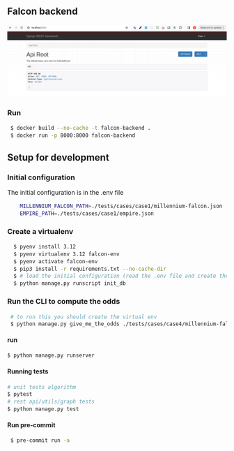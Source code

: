 ## Falcon backend

![falcon](./img.png)

### Run
```sh
 $ docker build --no-cache -t falcon-backend .
 $ docker run -p 8000:8000 falcon-backend
```

## Setup for development

### Initial configuration
The initial configuration is in the .env file
```sh
    MILLENNIUM_FALCON_PATH=./tests/cases/case1/millennium-falcon.json
    EMPIRE_PATH=./tests/cases/case1/empire.json
```

### Create a virtualenv
```sh
  $ pyenv install 3.12
  $ pyenv virtualenv 3.12 falcon-env 
  $ pyenv activate falcon-env
  $ pip3 install -r requirements.txt --no-cache-dir
  $ # load the initial configuration (read the .env file and create the data on the db)
  $ python manage.py runscript init_db
```

### Run the CLI to compute the odds
```sh
 # to run this you should create the virtual env
 $ python manage.py give_me_the_odds ./tests/cases/case4/millennium-falcon.json ./tests/cases/case4/empire.json  
```

#### run
```sh
$ python manage.py runserver
```

#### Running tests
```sh
# unit tests algorithm
$ pytest
# rest api/utils/graph tests 
$ python manage.py test
```


#### Run pre-commit
```sh
 $ pre-commit run -a   
```